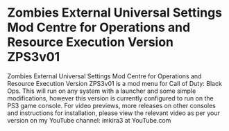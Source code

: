 # Zombies External Universal Settings Mod Centre for Operations and Resource Execution Version ZPS3v01
Zombies External Universal Settings Mod Centre for Operations and Resource Execution Version ZPS3v01 is a mod menu for Call of Duty: Black Ops. This will run on any system with a launcher and some simple modifications, however this version is currently configured to run on the PS3 game console. For video previews, more releases on other consoles and instructions for installation, please view the relevant video as per your version on my YouTube channel: imkira3 at YouTube.com
